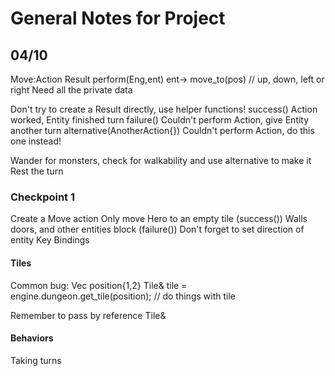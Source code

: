 # General Notes for Project
## 04/10
Move:Action
    Result perform(Eng,ent)
        ent-> move_to(pos) // up, down, left or right
Need all the private data

Don't try to create a Result directly, use helper functions!
success()
    Action worked, Entity finished turn
failure()
    Couldn't perform Action, give Entity another turn
alternative(AnotherAction{})
    Couldn't perform Action, do this one instead!

Wander for monsters, check for walkability and use alternative to make it Rest the turn

### Checkpoint 1
Create a Move action
Only move Hero to an empty tile
(success())
Walls doors, and other entities block
(failure())
Don't forget to set direction of entity
Key Bindings

#### Tiles
Common bug:
Vec position{1,2}
Tile& tile = engine.dungeon.get_tile(position);
// do things with tile

Remember to pass by reference Tile&

#### Behaviors
Taking turns 

